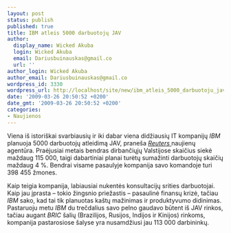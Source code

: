 ```yaml
---
layout: post
status: publish
published: true
title: IBM atleis 5000 darbuotojų JAV
author:
  display_name: Wicked Akuba
  login: Wicked Akuba
  email: Dariusbuinauskas@gmail.co
  url: ''
author_login: Wicked Akuba
author_email: Dariusbuinauskas@gmail.co
wordpress_id: 3330
wordpress_url: http://localhost/site/new/ibm_atleis_5000_darbuotoju_jav/
date: '2009-03-26 20:50:52 +0200'
date_gmt: '2009-03-26 20:50:52 +0200'
categories:
- Naujienos
---
```

<p>Viena iš istoriškai svarbiausių ir iki dabar viena didžiausių IT kompanijų <i>IBM </i>planuoja 5000 darbuotojų atleidimą JAV, praneša <a class="ns" href="http://www.reuters.com/article/topNews/idUSTRE52O6BV20090325?feedType=RSS&feedName=topNews"><i>Reuters </i></a>naujienų agentūra. Praėjusiai metais bendras dirbančiųjų Valstijose skaičius siekė maždaug 115 000, taigi dabartiniai planai turėtų sumažinti darbuotojų skaičių maždaug 4 %. Bendrai visame pasaulyje kompanija savo komandoje turi 398 455 žmones. </p>
<p>Kaip teigia kompanija, labiausiai nukentės konsultacijų srities darbuotojai. Kaip jau įprasta – tokio žingsnio priežastis – pasaulinė finansų krizė, tačiau <i>IBM </i>sako, kad tai tik planuotas kaštų mažinimas ir produktyvumo didinimas. Pastaruoju metu <i>IBM </i>du trečdalius savo pelno gaudavo būtent iš JAV rinkos, tačiau augant <i>BRIC </i>šalių (Brazilijos, Rusijos, Indijos ir Kinijos) rinkoms, kompanija pastarosiose šalyse yra nusamdžiusi jau 113 000 darbininkų.<br /></p>
